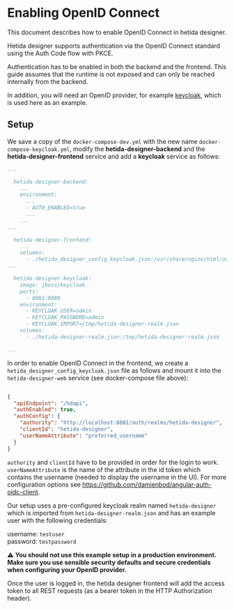 # Enabling OpenID Connect

This document describes how to enable OpenID Connect in hetida designer.

Hetida designer supports authentication via the OpenID Connect standard using the Auth Code flow with PKCE.

Authentication has to be enabled in both the backend and the frontend. This guide assumes that the runtime is not exposed and can only be reached internally from the backend.

In addition, you will need an OpenID provider, for example [keycloak](https://www.keycloak.org/), which is used here as an example.
## Setup

We save a copy of the `docker-compose-dev.yml` with the new name `docker-compose-keycloak.yml`, modify the **hetida-designer-backend** and the **hetida-designer-frontend** service and add a **keycloak** service as follows:

```yaml
...

  hetida-designer-backend:
    ...
    environment:
      ...
      - AUTH_ENABLED=true
      ...
    ...
...

  hetida-designer-frontend:
    ...
    volumes:
      - ./hetida_designer_config_keycloak.json:/usr/share/nginx/html/assets/hetida_designer_config.json
...

  hetida-designer-keycloak:
    image: jboss/keycloak
    ports:
      - 8081:8080
    environment:
      - KEYCLOAK_USER=admin
      - KEYCLOAK_PASSWORD=admin
      - KEYCLOAK_IMPORT=/tmp/hetida-designer-realm.json
    volumes:
      - ./hetida-designer-realm.json:/tmp/hetida-designer-realm.json    

...

```

In order to enable OpenID Connect in the frontend, we create a `hetida_designer_config_keycloak.json` file as follows and mount it into the `hetida-designer-web` service (see docker-compose file above):

```json

{
  "apiEndpoint": "/hdapi",
  "authEnabled": true,
  "authConfig": {
    "authority": "http://localhost:8081/auth/realms/hetida-designer",
    "clientId": "hetida-designer",
    "userNameAttribute": "preferred_username"
  }
}

```

`authority` and `clientId` have to be provided in order for the login to work.
`userNameAttribute` is the name of the attribute in the id token which contains the username (needed to display the username in the UI).
For more configuration options see https://github.com/damienbod/angular-auth-oidc-client.

Our setup uses a pre-configured keycloak realm named `hetida-designer` which is imported from `hetida-designer-realm.json` and has an example user with the following credentials:

username: `testuser`\
password: `testpassword`

:warning: **You should not use this example setup in a production environment. Make sure you use sensible security defaults and secure credentials when configuring your OpenID provider.**

Once the user is logged in, the hetida designer frontend will add the access token to all REST requests (as a bearer token in the HTTP Authorization header).